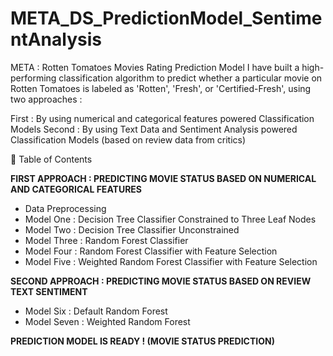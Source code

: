 # META_DS_PredictionModel_SentimentAnalysis
META : Rotten Tomatoes Movies Rating Prediction Model
I have built a high-performing classification algorithm to predict whether a particular movie on Rotten Tomatoes is labeled as 'Rotten', 'Fresh', or 'Certified-Fresh', using two approaches :

First : By using numerical and categorical features powered Classification Models
Second : By using Text Data and Sentiment Analysis powered Classification Models (based on review data from critics)

🧭 Table of Contents

**FIRST APPROACH : PREDICTING MOVIE STATUS BASED ON NUMERICAL AND CATEGORICAL FEATURES**
- Data Preprocessing
- Model One : Decision Tree Classifier Constrained to Three Leaf Nodes
- Model Two : Decision Tree Classifier Unconstrained
- Model Three : Random Forest Classifier
- Model Four : Random Forest Classifier with Feature Selection
- Model Five : Weighted Random Forest Classifier with Feature Selection

****SECOND APPROACH :** PREDICTING MOVIE STATUS BASED ON REVIEW TEXT SENTIMENT**
- Model Six : Default Random Forest
- Model Seven : Weighted Random Forest

**PREDICTION MODEL IS READY ! (MOVIE STATUS PREDICTION)**
